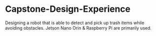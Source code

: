 # Capstone-Design-Experience
Designing a robot that is able to detect and pick up trash items while avoiding obstacles.  Jetson Nano Orin &amp; Raspberry Pi are primarily used. 
